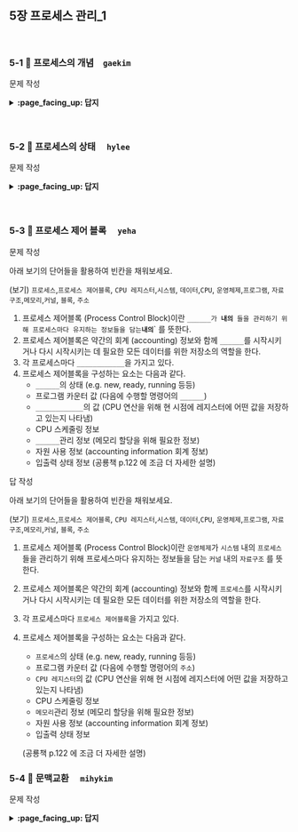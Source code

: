 
## 5장 프로세스 관리_1

<br>

### 5-1 :fallen_leaf: 프로세스의 개념　`gaekim`
 
문제 작성


<details>
<summary> <b> :page_facing_up: 답지 </b>  </summary>
<div markdown="1">
 
답 작성 

</div>
</details>
<br><br>

### 5-2 :fallen_leaf: 프로세스의 상태	　`hylee`
 
문제 작성


<details>
<summary> <b> :page_facing_up: 답지 </b>  </summary>
<div markdown="1">
 
답 작성 

</div>
</details>
<br><br>


### 5-3 :fallen_leaf: 프로세스 제어 블록	　`yeha`
 
문제 작성


아래 보기의 단어들을 활용하여 빈칸을 채워보세요.

(보기) `프로세스`,`프로세스 제어블록`, `CPU 레지스터`,`시스템`, `데이터`,`CPU`, `운영체제`,`프로그램`, `자료구조`,`메모리`,`커널`, `블록`, `주소`

1. 프로세스 제어블록 (Process Control Block)이란 `______가 `______` 내의  `______` 들을 관리하기 위해 프로세스마다 유지하는 정보들을 담는 `______` 내의 `______` 를 뜻한다. 
2. 프로세스 제어블록은 약간의 회계 (accounting) 정보와 함께 `______`를 시작시키거나 다시 시작시키는 데 필요한 모든 데이터를 위한 저장소의 역할을 한다.
3. 각 프로세스마다 `____________`을 가지고 있다.
4. 프로세스 제어블록을 구성하는 요소는 다음과 같다.
    - `______`의 상태 (e.g. new, ready, running 등등)
    - 프로그램 카운터 값 (다음에 수행할 명령어의 `______`)
    - `____________`의 값 (CPU 연산을 위해 현 시점에 레지스터에 어떤 값을 저장하고 있는지 나타냄)
    - CPU 스케줄링 정보
    - `______`관리 정보 (메모리 할당을 위해 필요한 정보)
    - 자원 사용 정보 (accounting information 회계 정보)
    - 입출력 상태 정보
(공룡책 p.122 에 조금 더 자세한 설명)

답 작성 

아래 보기의 단어들을 활용하여 빈칸을 채워보세요.

(보기) `프로세스`,`프로세스 제어블록`, `CPU 레지스터`,`시스템`, `데이터`,`CPU`, `운영체제`,`프로그램`, `자료구조`,`메모리`,`커널`, `블록`, `주소`

1. 프로세스 제어블록 (Process Control Block)이란 `운영체제`가 `시스템` 내의  `프로세스` 들을 관리하기 위해 프로세스마다 유지하는 정보들을 담는 `커널` 내의 `자료구조` 를 뜻한다. 
2. 프로세스 제어블록은 약간의 회계 (accounting) 정보와 함께 `프로세스`를 시작시키거나 다시 시작시키는 데 필요한 모든 데이터를 위한 저장소의 역할을 한다.
3. 각 프로세스마다 `프로세스 제어블록`을 가지고 있다.
4. 프로세스 제어블록을 구성하는 요소는 다음과 같다.
    - `프로세스`의 상태 (e.g. new, ready, running 등등)
    - 프로그램 카운터 값 (다음에 수행할 명령어의 `주소`)
    - `CPU 레지스터`의 값 (CPU 연산을 위해 현 시점에 레지스터에 어떤 값을 저장하고 있는지 나타냄)
    - CPU 스케줄링 정보
    - `메모리`관리 정보 (메모리 할당을 위해 필요한 정보)
    - 자원 사용 정보 (accounting information 회계 정보)
    - 입출력 상태 정보

    (공룡책 p.122 에 조금 더 자세한 설명)

### 5-4 :fallen_leaf: 문맥교환	　`mihykim`
 
문제 작성


<details>
<summary> <b> :page_facing_up: 답지 </b>  </summary>
<div markdown="1">
 
답 작성 

</div>
</details>
<br><br>
